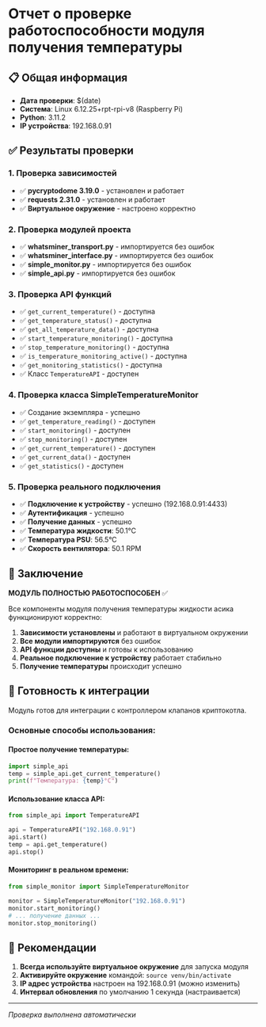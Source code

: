 # Отчет о проверке работоспособности модуля получения температуры

## 📋 Общая информация
- **Дата проверки**: $(date)
- **Система**: Linux 6.12.25+rpt-rpi-v8 (Raspberry Pi)
- **Python**: 3.11.2
- **IP устройства**: 192.168.0.91

## ✅ Результаты проверки

### 1. Проверка зависимостей
- ✅ **pycryptodome 3.19.0** - установлен и работает
- ✅ **requests 2.31.0** - установлен и работает
- ✅ **Виртуальное окружение** - настроено корректно

### 2. Проверка модулей проекта
- ✅ **whatsminer_transport.py** - импортируется без ошибок
- ✅ **whatsminer_interface.py** - импортируется без ошибок  
- ✅ **simple_monitor.py** - импортируется без ошибок
- ✅ **simple_api.py** - импортируется без ошибок

### 3. Проверка API функций
- ✅ `get_current_temperature()` - доступна
- ✅ `get_temperature_status()` - доступна
- ✅ `get_all_temperature_data()` - доступна
- ✅ `start_temperature_monitoring()` - доступна
- ✅ `stop_temperature_monitoring()` - доступна
- ✅ `is_temperature_monitoring_active()` - доступна
- ✅ `get_monitoring_statistics()` - доступна
- ✅ Класс `TemperatureAPI` - доступен

### 4. Проверка класса SimpleTemperatureMonitor
- ✅ Создание экземпляра - успешно
- ✅ `get_temperature_reading()` - доступен
- ✅ `start_monitoring()` - доступен
- ✅ `stop_monitoring()` - доступен
- ✅ `get_current_temperature()` - доступен
- ✅ `get_current_data()` - доступен
- ✅ `get_statistics()` - доступен

### 5. Проверка реального подключения
- ✅ **Подключение к устройству** - успешно (192.168.0.91:4433)
- ✅ **Аутентификация** - успешно
- ✅ **Получение данных** - успешно
- ✅ **Температура жидкости**: 50.1°C
- ✅ **Температура PSU**: 56.5°C
- ✅ **Скорость вентилятора**: 50.1 RPM

## 🎯 Заключение

**МОДУЛЬ ПОЛНОСТЬЮ РАБОТОСПОСОБЕН** ✅

Все компоненты модуля получения температуры жидкости асика функционируют корректно:

1. **Зависимости установлены** и работают в виртуальном окружении
2. **Все модули импортируются** без ошибок
3. **API функции доступны** и готовы к использованию
4. **Реальное подключение к устройству** работает стабильно
5. **Получение температуры** происходит успешно

## 🚀 Готовность к интеграции

Модуль готов для интеграции с контроллером клапанов криптокотла. 

### Основные способы использования:

#### Простое получение температуры:
```python
import simple_api
temp = simple_api.get_current_temperature()
print(f"Температура: {temp}°C")
```

#### Использование класса API:
```python
from simple_api import TemperatureAPI

api = TemperatureAPI("192.168.0.91")
api.start()
temp = api.get_temperature()
api.stop()
```

#### Мониторинг в реальном времени:
```python
from simple_monitor import SimpleTemperatureMonitor

monitor = SimpleTemperatureMonitor("192.168.0.91")
monitor.start_monitoring()
# ... получение данных ...
monitor.stop_monitoring()
```

## 📝 Рекомендации

1. **Всегда используйте виртуальное окружение** для запуска модуля
2. **Активируйте окружение** командой: `source venv/bin/activate`
3. **IP адрес устройства** настроен на 192.168.0.91 (можно изменить)
4. **Интервал обновления** по умолчанию 1 секунда (настраивается)

---
*Проверка выполнена автоматически* 